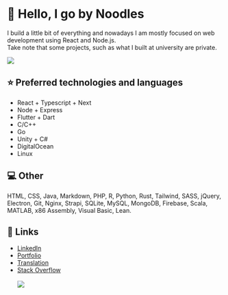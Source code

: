 # :wave: Hello, I go by Noodles 
I build a little bit of everything and nowadays I am mostly focused on web development using React and Node.js. <br>Take note that some projects, such as what I built at university are private.

![](http://github-profile-summary-cards.vercel.app/api/cards/profile-details?username=callmenoodles&theme=tokyonight) 

## :star: Preferred technologies and languages
- React + Typescript + Next
- Node + Express
- Flutter + Dart
- C/C++
- Go
- Unity + C#
- DigitalOcean
- Linux

## :computer: Other
HTML, CSS, Java, Markdown, PHP, R, Python, Rust, Tailwind, SASS, jQuery, Electron, Git, Nginx, Strapi, SQLite, MySQL, MongoDB, Firebase, Scala, MATLAB, x86 Assembly, Visual Basic, Lean.

## :link: Links
- [LinkedIn](https://www.linkedin.com/in/callmenoodles/)
- [Portfolio](https://noodles.services)
- [Translation](https://translation.noodles.services)
- [Stack Overflow](https://stackoverflow.com/users/5698355/noodles)<br><br>
![](https://github-readme-stackoverflow.vercel.app/?userID=5698355&theme=dark&layout=compact)
